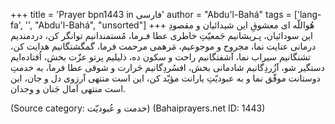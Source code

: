 +++
title = 'Prayer bpn1443 in فارسی'
author = "Abdu'l-Bahá"
tags = ['lang-fa', '', "Abdu'l-Bahá", "unsorted"]
+++
هُواللّه
ای معشوقِ اين شيدائيان و مقصودِ اين سودائيان، پـريشانيم جَمعيّتِ خاطری عطا فـرما، مُستمندانيم توانگر کن، دردمنديم درمانی عنايت نما، مجروح و موجوعيم، مَرهمی مرحمت فرما، گمگشتگانيم هدايت کن، تشنگانيم سيراب نما، آشفتگانيم راحت و سکون ده، ذليليم پرتو عزّت بخش، اُفتاده‌ايم دستگير شو، آزُردِگانيم شادمانی بخش، افسُردِگانيم حَرارت و شوقی عطا فرما، به خدمتِ دوستانت موفّق نما و به عبوديّتِ يارانت مؤيّد کن، اين است منتهی آرزوی دل و جان، اين است منتهی آمال جَنان و وجدان.

(Source category: خدمت و عُبودیّت)
(Bahaiprayers.net ID: 1443)
